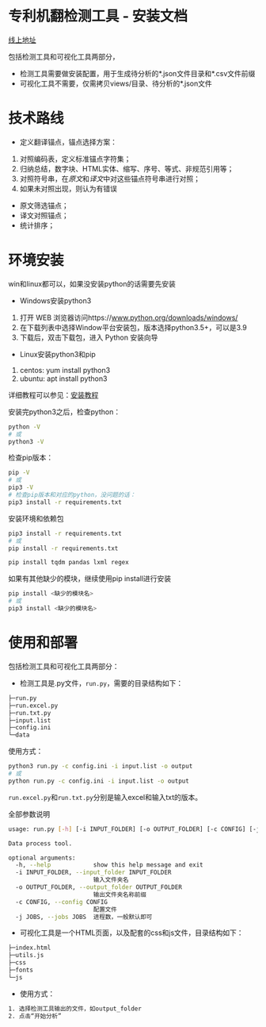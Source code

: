 # 专利机翻检测工具 - 安装文档

[线上地址](https://github.com/xiabo0816/PatTransErrorDetect)

包括检测工具和可视化工具两部分，
* 检测工具需要做安装配置，用于生成待分析的*.json文件目录和*.csv文件前缀
* 可视化工具不需要，仅需拷贝views/目录、待分析的*.json文件

# 技术路线
* 定义翻译锚点，锚点选择方案：
1. 对照编码表，定义标准锚点字符集；
2. 归纳总结，数字块、HTML实体、缩写、序号、等式、非规范引用等；
3. 对照符号串，在*原文*和*译文*中对这些锚点符号串进行对照；
4. 如果未对照出现，则认为有错误
* 原文筛选锚点；
* 译文对照锚点；
* 统计排序；

# 环境安装

win和linux都可以，如果没安装python的话需要先安装

* Windows安装python3
1. 打开 WEB 浏览器访问https://www.python.org/downloads/windows/
2. 在下载列表中选择Window平台安装包，版本选择python3.5+，可以是3.9
3. 下载后，双击下载包，进入 Python 安装向导

* Linux安装python3和pip
1. centos: yum install python3
2. ubuntu: apt install python3

详细教程可以参见：[安装教程](https://www.runoob.com/python/python-install.html)

安装完python3之后，检查python：
```bash
python -V
# 或
python3 -V
```

检查pip版本：
```bash
pip -V
# 或
pip3 -V
# 检查pip版本和对应的python，没问题的话：
pip3 install -r requirements.txt
```

安装环境和依赖包
```bash
pip3 install -r requirements.txt
# 或
pip install -r requirements.txt

pip install tqdm pandas lxml regex
```
如果有其他缺少的模块，继续使用pip install进行安装

```bash
pip install <缺少的模块名>
# 或
pip3 install <缺少的模块名>
```

# 使用和部署

包括检测工具和可视化工具两部分：
* 检测工具是.py文件，`run.py`，需要的目录结构如下：
```bash
├─run.py
├─run.excel.py
├─run.txt.py
├─input.list
├─config.ini
└─data
```
使用方式：
```bash
python3 run.py -c config.ini -i input.list -o output
# 或
python run.py -c config.ini -i input.list -o output
```

`run.excel.py`和`run.txt.py`分别是输入excel和输入txt的版本。

全部参数说明

```bash
usage: run.py [-h] [-i INPUT_FOLDER] [-o OUTPUT_FOLDER] [-c CONFIG] [-j JOBS]

Data process tool.

optional arguments:
  -h, --help            show this help message and exit
  -i INPUT_FOLDER, --input_folder INPUT_FOLDER
                        输入文件夹名
  -o OUTPUT_FOLDER, --output_folder OUTPUT_FOLDER
                        输出文件夹名称前缀
  -c CONFIG, --config CONFIG
                        配置文件
  -j JOBS, --jobs JOBS  进程数，一般默认即可
```

* 可视化工具是一个HTML页面，以及配套的css和js文件，目录结构如下：
```bash
├─index.html
├─utils.js
├─css
├─fonts
└─js
```
* 使用方式：
```bash
1. 选择检测工具输出的文件，如output_folder
2. 点击“开始分析”
```

